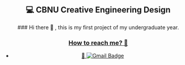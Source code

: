 <div align=center><h2>💻 CBNU Creative Engineering Design</h2></div>

<div align=center> 
 ### Hi there 👋 , this is my first project of my undergraduate year.
  <br> 
 <a href https://user-images.githubusercontent.com/95974639/148686210-bc097b10-c387-439b-97ca-5f047ce0199a.png>
 


### How to reach me? 🤔

- 📮  [![Gmail Badge](https://img.shields.io/badge/Gmail-d14836?style=flat-square&logo=Gmail&logoColor=white&link=mailto:kwakjaemin123@gmail.com)](mailto:kwakjaemin123@gmail.com)
</div>
